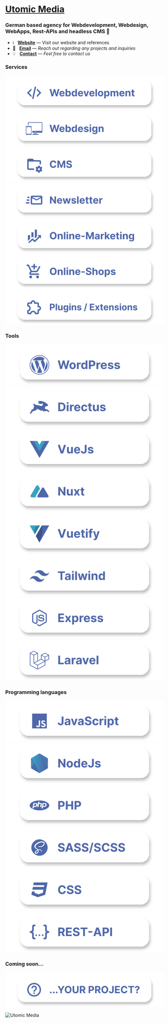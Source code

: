 # [Utomic Media](https://utomic.media)
### German based agency for Webdevelopment, Webdesign, WebApps, Rest-APIs and headless CMS  👋

<!--
**utomic-media/.github** is a ✨ _special_ ✨ repository because its `README.md` (this file) appears on your GitHub profile.
-->
* ℹ️ &nbsp; **[Website](https://utomic.media)** — Visit our website and references
* 📩 &nbsp; **[Email](mailto:hey@utomic.media)** — _Reach out regarding any projects and inquiries_
* 💡 &nbsp; **[Contact](https://utomic.media/kontakt)** — _Feel free to contact us_


<!-- TODO: create tags out of svgs / use list -->
<!-- TODO:  Add Utomic logo to the end -->
<!-- TODO: icon alignment and spacing -->
<!-- TODO: stash commit history (simply "add readme") -->
<!-- TODO: display on github profile -->

### Services

![Webdevelopment](./assets/cards/Webdevelopment@0.75.svg)
![Webdesign](./assets/cards/Webdesign@0.75.svg)
![CMS](./assets/cards/CMS@0.75.svg)
![Newsletter](./assets/cards/Newsletter@0.75.svg)
![Online-Marketing](./assets/cards/Online-Marketing@0.75.svg)
![Online-Shops](./assets/cards/Online-Shops@0.75.svg)
![Plugins and Extensions](./assets/cards/Plugin-Extensions@0.75.svg)
     
### Tools
![WordPress](./assets/cards/WordPress@0.75.svg)
![Directus](./assets/cards/Directus@0.75.svg)
![VueJs](./assets/cards/VueJs@0.75.svg)
![Nuxt](./assets/cards/Nuxt@0.75.svg)
![Vuetify](./assets/cards/Vuetify@0.75.svg)
![Tailwind](./assets/cards/Tailwind@0.75.svg)
![Express](./assets/cards/Express@0.75.svg)
![Laravel](./assets/cards/Laravel@0.75.svg)

### Programming languages
![JavaScript](./assets/cards/JavaScript@0.75.svg)
![NodeJs](./assets/cards/NodeJs@0.75.svg)
![PHP](./assets/cards//PHP@0.75.svg)
![SASS/SCSS](./assets/cards/SASS-SCSS@0.75.svg)
![CSS](./assets/cards/CSS@0.75.svg)
![REST-API](./assets/cards/REST-API@0.75.svg)

### Coming soon...
![Your Project](./assets/cards/your-project@0.75.svg)


![Utomic Media](./assets/cards/Utomic-Media-Logo.png)

